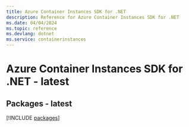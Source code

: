 ```yaml
---
title: Azure Container Instances SDK for .NET
description: Reference for Azure Container Instances SDK for .NET
ms.date: 04/04/2024
ms.topic: reference
ms.devlang: dotnet
ms.service: containerinstances
---
```

# Azure Container Instances SDK for .NET - latest
## Packages - latest
[!INCLUDE [packages](container-instances-index.md)]